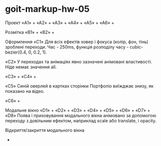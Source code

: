 # goit-markup-hw-05

Проект
«A1» +
«A2» +
«A3» +
«A4» +
«A5» +
«A6» +

Розмітка
«B1» +
«B2» +

Оформлення
«C1» Для всіх ефектів ховер і фокуса (колір, фон, тінь) зроблені переходи. Час - 250ms, функція розподілу часу - cubic-bezier(0.4, 0, 0.2, 1).

«C2» У переходах та анімаціях явно зазначені анімовані властивості. Ніде немає значення all.

«C3» +
«C4» +

«C5» Синій оверлей в картках сторінки Портфоліо виїжджає знизу, як показано на відео.

«C6» +

Модальне вікно
«D1» +
«D2» +
«D3» +
«D4» +
«D5» +
«D6» +
«D7» +
«D8» Поява і приховування модального вікна анімовано за допомогою переходу з довільним ефектом, наприклад scale або translate, і opacity.

Відкриття/закриття модального вікна

-
